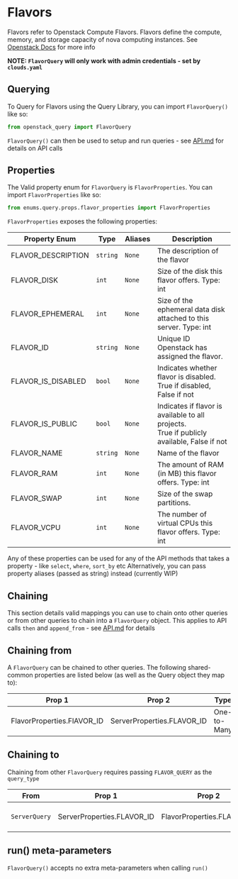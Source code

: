 # Flavors
Flavors refer to Openstack Compute Flavors. Flavors define the compute, memory, and storage capacity of nova computing instances.
See [Openstack Docs](https://docs.openstack.org/api-ref/compute/#flavors) for more info

**NOTE: `FlavorQuery` will only work with admin credentials - set by `clouds.yaml`**

## Querying

To Query for Flavors using the Query Library, you can import `FlavorQuery()` like so:

```python
from openstack_query import FlavorQuery
```

`FlavorQuery()` can then be used to setup and run queries - see [API.md](../API.md) for details on API calls

## Properties

The Valid property enum for `FlavorQuery` is `FlavorProperties`. You can import `FlavorProperties` like so:

```python
from enums.query.props.flavor_properties import FlavorProperties
```

`FlavorProperties` exposes the following properties:

| Property Enum      | Type     | Aliases | Description                                                                                     |
|--------------------|----------|---------|-------------------------------------------------------------------------------------------------|
| FLAVOR_DESCRIPTION | `string` | `None`  | The description of the flavor                                                                   |
| FLAVOR_DISK        | `int`    | `None`  | Size of the disk this flavor offers. Type: int                                                  |
| FLAVOR_EPHEMERAL   | `int`    | `None`  | Size of the ephemeral data disk attached to this server. Type: int                              |
| FLAVOR_ID          | `string` | `None`  | Unique ID Openstack has assigned the flavor.                                                    |
| FLAVOR_IS_DISABLED | `bool`   | `None`  | Indicates whether flavor is disabled. <br/>True if disabled, False if not                       |
| FLAVOR_IS_PUBLIC   | `bool`   | `None`  | Indicates if flavor is available to all projects. <br/>True if publicly available, False if not |
| FLAVOR_NAME        | `string` | `None`  | Name of the flavor                                                                              |
| FLAVOR_RAM         | `int`    | `None`  | The amount of RAM (in MB) this flavor offers. Type: int                                         |
| FLAVOR_SWAP        | `int`    | `None`  | Size of the swap partitions.                                                                    |
| FLAVOR_VCPU        | `int`    | `None`  | The number of virtual CPUs this flavor offers. Type: int                                        |

Any of these properties can be used for any of the API methods that takes a property - like `select`, `where`, `sort_by` etc
Alternatively, you can pass property aliases (passed as string) instead (currently WIP)

## Chaining
This section details valid mappings you can use to chain onto other queries or from other queries to chain into a `FlavorQuery` object.
This applies to API calls `then` and `append_from` - see [API.md](../API.md) for details


## Chaining from
A `FlavorQuery` can be chained to other queries.
The following shared-common properties are listed below (as well as the Query object they map to):

| Prop 1                     | Prop 2                     | Type        | Maps                           | Documentation            |
|----------------------------|----------------------------|-------------|--------------------------------|--------------------------|
| FlavorProperties.FlAVOR_ID | ServerProperties.FLAVOR_ID | One-to-Many | `FlavorQuery` to `ServerQuery` | [SERVERS.md](SERVERS.md) |


## Chaining to
Chaining from other `FlavorQuery` requires passing `FLAVOR_QUERY` as the `query_type`

| From          | Prop 1                     | Prop 2                     | Type        | Documentation            |
|---------------|----------------------------|----------------------------|-------------|--------------------------|
| `ServerQuery` | ServerProperties.FLAVOR_ID | FlavorProperties.FLAVOR_ID | Many-to-One | [SERVERS.md](SERVERS.md) |


## run() meta-parameters

`FlavorQuery()` accepts no extra meta-parameters when calling `run()`
